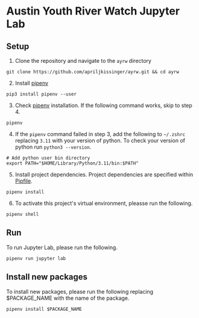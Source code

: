 # Austin Youth River Watch Jupyter Lab

## Setup

1. Clone the repository and navigate to the `ayrw` directory

```
git clone https://github.com/apriljkissinger/ayrw.git && cd ayrw
```

2. Install [pipenv](https://pipenv.pypa.io/en/latest/installation/)

```
pip3 install pipenv --user
```

3. Check [pipenv](https://pipenv.pypa.io/en/latest/installation/) installation. If the following command works, skip to step 4.

```
pipenv
```

4. If the `pipenv` command failed in step 3, add the following to `~/.zshrc` replacing `3.11` with your version of python. To check your version of python run `python3 --version`.

```
# Add python user bin directory
export PATH="$HOME/Library/Python/3.11/bin:$PATH"
```

5. Install project dependencies. Project dependencies are specified within [Pipfile](./Pipfile).

```
pipenv install
```

6. To activate this project's virtual environment, pleasse run the following.

```
pipenv shell
```

## Run

To run Jupyter Lab, please run the following.

```
pipenv run jupyter lab
```

## Install new packages

To install new packages, please run the following replacing $PACKAGE_NAME with the name of the package.

```
pipenv install $PACKAGE_NAME
```
